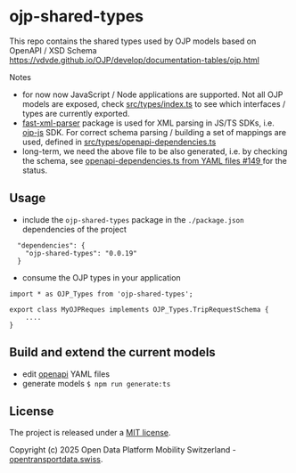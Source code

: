 # ojp-shared-types

This repo contains the shared types used by OJP models based on OpenAPI / XSD Schema
https://vdvde.github.io/OJP/develop/documentation-tables/ojp.html

Notes
- for now now JavaScript / Node applications are supported. Not all OJP models are exposed, check [src/types/index.ts](./src/types/index.ts) to see which interfaces / types are currently exported.
- [fast-xml-parser](https://www.npmjs.com/package/fast-xml-parser) package is used for XML parsing in JS/TS SDKs, i.e. [ojp-js](https://github.com/openTdataCH/ojp-js) SDK. For correct schema parsing / building a set of mappings are used, defined in [src/types/openapi-dependencies.ts](./src/types/openapi-dependencies.ts)
- long-term, we need the above file to be also generated, i.e. by checking the schema, see [openapi-dependencies.ts from YAML files #149
](https://github.com/openTdataCH/ojp-js/issues/149) for the status.

## Usage 

- include the `ojp-shared-types` package in the `./package.json` dependencies of the project 
```
  "dependencies": {
    "ojp-shared-types": "0.0.19"
  }
```

- consume the OJP types in your application

```
import * as OJP_Types from 'ojp-shared-types';

export class MyOJPReques implements OJP_Types.TripRequestSchema {
    ....
}
```

## Build and extend the current models

- edit [openapi](./openapi/) YAML files
- generate models
`$ npm run generate:ts`

## License

The project is released under a [MIT license](./LICENSE).

Copyright (c) 2025 Open Data Platform Mobility Switzerland - [opentransportdata.swiss](https://opentransportdata.swiss/en/).
